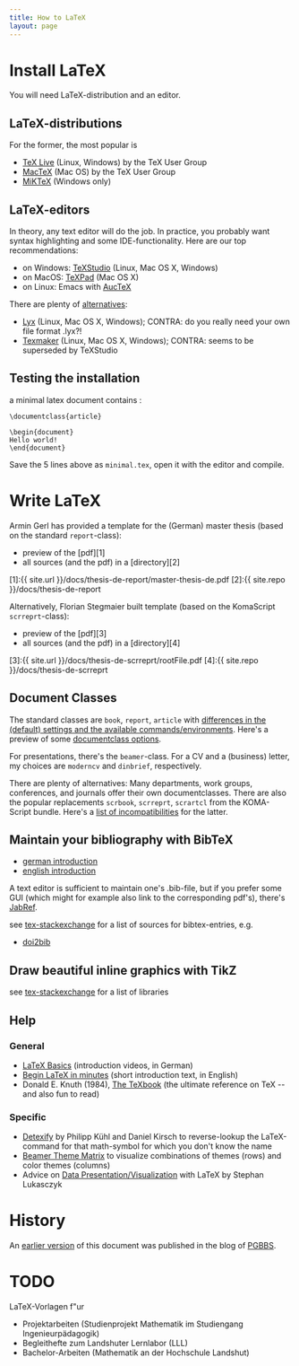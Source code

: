 ```yaml
---
title: How to LaTeX
layout: page
---
```


# Install LaTeX

You will need LaTeX-distribution and an editor.

## LaTeX-distributions

For the former, the most popular is

- [TeX Live](https://www.tug.org/texlive/) (Linux, Windows) by
  the TeX User Group
- [MacTeX](http://www.tug.org/mactex/) (Mac OS) by the TeX User Group
- [MiKTeX](https://miktex.org/download) (Windows only)



## LaTeX-editors

In theory, any text editor will do the job. In practice, you probably
want syntax highlighting and some IDE-functionality. Here are our top
recommendations:

- on Windows: [TeXStudio](http://www.texstudio.org) (Linux, Mac OS X, Windows)
- on MacOS: [TeXPad](http://www.texpadapp.com) (Mac OS X)
- on Linux: Emacs with [AucTeX](https://www.gnu.org/software/auctex/)

There are plenty of [alternatives](https://en.wikipedia.org/wiki/Comparison_of_TeX_editors):
- [Lyx](http://www.lyx.org/) (Linux, Mac OS X, Windows); CONTRA:
  do you really need your own file format .lyx?!
- [Texmaker](http://www.xm1math.net/texmaker/) (Linux, Mac OS X,
  Windows); CONTRA: seems to be superseded by TeXStudio

## Testing the installation

a minimal latex document contains :

    \documentclass{article}

    \begin{document}
    Hello world!
    \end{document}

Save the 5 lines above as `minimal.tex`, open it with the editor and compile.

# Write LaTeX

Armin Gerl has provided a template for the (German) master thesis
(based on the standard `report`-class):

- preview of the [pdf][1]
- all sources (and the pdf) in a [directory][2]

[1]:{{ site.url }}/docs/thesis-de-report/master-thesis-de.pdf
[2]:{{ site.repo }}/docs/thesis-de-report

Alternatively, Florian Stegmaier built template (based on the
KomaScript `scrreprt`-class):

- preview of the [pdf][3]
- all sources (and the pdf) in a [directory][4]

[3]:{{ site.url }}/docs/thesis-de-scrreprt/rootFile.pdf
[4]:{{ site.repo }}/docs/thesis-de-scrreprt

## Document Classes

The standard classes are `book`, `report`, `article` with [differences
in the (default) settings and the available commands/environments](https://tex.stackexchange.com/a/36989). Here's
a preview of some
[documentclass options](https://texblog.org/2013/02/13/latex-documentclass-options-illustrated/).

For presentations, there's the `beamer`-class. For a CV and a (business) letter,
my choices are `moderncv` and `dinbrief`, respectively.

There are plenty of alternatives: Many departments, work groups,
conferences, and journals offer their own documentclasses. There are
also the popular replacements `scrbook`, `scrreprt`, `scrartcl` from
the KOMA-Script bundle. Here's a
[list of incompatibilities](https://tex.stackexchange.com/a/73288) for the latter.


## Maintain your bibliography with BibTeX

- [german introduction](http://www.juergenfenn.de/tex/dtk/bibonline.pdf)
- [english
  introduction](http://www.tug.org/pracjourn/2006-4/fenn/fenn.pdf)

A text editor is sufficient to maintain one's .bib-file, but if you
prefer some GUI (which might for example also link to the corresponding
pdf's), there's [JabRef](http://jabref.sourceforge.net/).

see
[tex-stackexchange](https://tex.stackexchange.com/questions/143/what-are-good-sites-to-find-citations-in-bibtex-format)
for a list of sources for bibtex-entries, e.g.

- [doi2bib](http://www.doi2bib.org/)

## Draw beautiful inline graphics with TikZ

see
[tex-stackexchange](https://tex.stackexchange.com/questions/42611/list-of-available-tikz-libraries-with-a-short-introduction)
for a list of libraries

## Help

### General

- [LaTeX
  Basics](https://www.youtube.com/playlist?list=PLuyjaM3Uz-oOS7zcMFaROwrg83KBR1Sui)
  (introduction videos, in German)
- [Begin LaTeX in minutes](https://github.com/VoLuong/Begin-Latex-in-minutes)
  (short introduction text, in English)
- Donald E. Knuth (1984),
  [The TeXbook](https://www.ctex.org/documents/shredder/src/texbook.pdf)
  (the ultimate reference on TeX -- and also fun to read)

### Specific

- [Detexify](http://detexify.kirelabs.org/classify.html) by Philipp
  Kühl and Daniel Kirsch to reverse-lookup the LaTeX-command for that
  math-symbol for which you don't know the name
- [Beamer Theme Matrix](https://hartwork.org/beamer-theme-matrix/) to
  visualize combinations of themes (rows) and color themes (columns)
- Advice on
  [Data Presentation/Visualization](https://github.com/IEEE-SB-Passau/latex-data-presentation)
  with LaTeX by Stephan Lukasczyk

# History

An [earlier version](https://pgbbs.github.io/_pages/LaTeX/) of this
document was published in the blog of [PGBBS](https://pgbbs.github.io).

# TODO

LaTeX-Vorlagen f\"ur
- Projektarbeiten (Studienprojekt Mathematik im Studiengang Ingenieurpädagogik)
- Begleithefte zum Landshuter Lernlabor (LLL)
- Bachelor-Arbeiten (Mathematik an der Hochschule Landshut)
